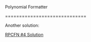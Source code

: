 Polynomial Formatter

=============================

Another solution:

<a href="https://gist.github.com/244539/357778d02d5fefdd259e7c0540b2a39dbb1e8338">RPCFN #4 Solution</a>